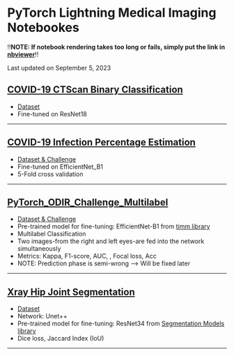 # PyTorch Lightning Medical Imaging Notebookes
‼️**NOTE: If notebook rendering takes too long or fails, simply put the link in [nbviewer](https://nbviewer.org/)**‼️

Last updated on September 5, 2023

## [COVID-19 CTScan Binary Classification](https://github.com/Tenebris97/PyTorch-Medical-Imaging/blob/main/PyTorch_COVID19_CT_BinaryClassification.ipynb)
+ [Dataset](https://github.com/UCSD-AI4H/COVID-CT/tree/master/Images-processed)
+ Fine-tuned on ResNet18
***
## [COVID-19 Infection Percentage Estimation](https://github.com/Tenebris97/PyTorch-Medical-Imaging/blob/main/PyTorch_Covid19_Infection_Percentage_Estimation(1).ipynb)
+ [Dataset & Challenge](https://competitions.codalab.org/competitions/35575)
+ Fine-tuned on EfficientNet_B1
+ 5-Fold cross validation
***
## [PyTorch_ODIR_Challenge_Multilabel](https://github.com/Tenebris97/PyTorch-Medical-Imaging/blob/main/PyTorch_ODIR_Challenge_Multilabel.ipynb)
+ [Dataset & Challenge](https://odir2019.grand-challenge.org/)
+ Pre-trained model for fine-tuning: EfficientNet-B1 from [timm library](https://github.com/rwightman/pytorch-image-models/)
+ Multilabel Classification
+ Two images-from the right and left eyes-are fed into the network simultaneously
+ Metrics: Kappa, F1-score, AUC, , Focal loss, Acc
+ NOTE: Prediction phase is semi-wrong --> Will be fixed later
***
## [Xray Hip Joint Segmentation](https://github.com/Tenebris97/PyTorch-Medical-Imaging/blob/main/PyTorch_Xray_Hip_Joint_Segmentation.ipynb)
+ [Dataset](https://data.mendeley.com/datasets/zm6bxzhmfz/1)
+ Network: Unet++
+ Pre-trained model for fine-tuning: ResNet34 from [Segmentation Models library](https://github.com/qubvel/segmentation_models.pytorch)
+ Dice loss, Jaccard Index (IoU)
***
